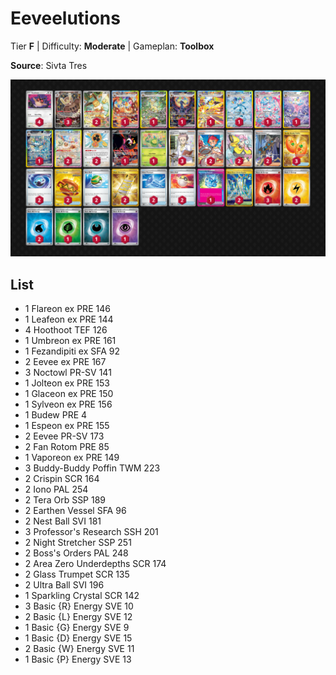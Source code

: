 # Eeveelutions

Tier **F** | Difficulty: **Moderate** | Gameplan: **Toolbox**

**Source**: Sivta Tres

![decklist](../../!Images/Standard/15BRS-PRE/Eeveelutions.png)

## List
* 1 Flareon ex PRE 146
* 1 Leafeon ex PRE 144
* 4 Hoothoot TEF 126
* 1 Umbreon ex PRE 161
* 1 Fezandipiti ex SFA 92
* 2 Eevee ex PRE 167
* 3 Noctowl PR-SV 141
* 1 Jolteon ex PRE 153
* 1 Glaceon ex PRE 150
* 1 Sylveon ex PRE 156
* 1 Budew PRE 4
* 1 Espeon ex PRE 155
* 2 Eevee PR-SV 173
* 2 Fan Rotom PRE 85
* 1 Vaporeon ex PRE 149
* 3 Buddy-Buddy Poffin TWM 223
* 2 Crispin SCR 164
* 2 Iono PAL 254
* 2 Tera Orb SSP 189
* 2 Earthen Vessel SFA 96
* 2 Nest Ball SVI 181
* 3 Professor's Research SSH 201
* 2 Night Stretcher SSP 251
* 2 Boss's Orders PAL 248
* 2 Area Zero Underdepths SCR 174
* 2 Glass Trumpet SCR 135
* 2 Ultra Ball SVI 196
* 1 Sparkling Crystal SCR 142
* 3 Basic {R} Energy SVE 10
* 2 Basic {L} Energy SVE 12
* 1 Basic {G} Energy SVE 9
* 1 Basic {D} Energy SVE 15
* 2 Basic {W} Energy SVE 11
* 1 Basic {P} Energy SVE 13